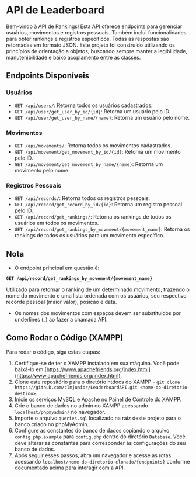 # API de Leaderboard

Bem-vindo à API de Rankings! Esta API oferece endpoints para gerenciar usuários, movimentos e registros pessoais. Também inclui funcionalidades para obter rankings e registros específicos. Todas as respostas são retornadas em formato JSON. Este projeto foi construído utilizando os princípios de orientação a objetos, buscando sempre manter a legibilidade, manutenibilidade e baixo acoplamento entre as classes.

## Endpoints Disponíveis

### Usuários
- `GET /api/users/`: Retorna todos os usuários cadastrados.
- `GET /api/user/get_user_by_id/{id}`: Retorna um usuário pelo ID.
- `GET /api/user/get_user_by_name/{name}`: Retorna um usuário pelo nome.

### Movimentos
- `GET /api/movements/`: Retorna todos os movimentos cadastrados.
- `GET /api/movement/get_movement_by_id/{id}`: Retorna um movimento pelo ID.
- `GET /api/movement/get_movement_by_name/{name}`: Retorna um movimento pelo nome.

### Registros Pessoais
- `GET /api/records/`: Retorna todos os registros pessoais.
- `GET /api/record/get_record_by_id/{id}`: Retorna um registro pessoal pelo ID.
- `GET /api/record/get_rankings/`: Retorna os rankings de todos os usuários em todos os movimentos.
- `GET /api/record/get_rankings_by_movement/{movement_name}`: Retorna os rankings de todos os usuários para um movimento específico.

## Nota
- O endpoint principal em questão é: 

**`GET /api/record/get_rankings_by_movement/{movement_name}`**

Utilizado para retornar o ranking de um determinado movimento, trazendo o nome do movimento e uma lista ordenada com os usuários, seu respectivo recorde pessoal (maior valor), posição e data.
- Os nomes dos movimentos com espaços devem ser substituídos por underlines (_) ao fazer a chamada API.

## Como Rodar o Código (XAMPP)

Para rodar o código, siga estas etapas:

1. Certifique-se de ter o XAMPP instalado em sua máquina. Você pode baixá-lo em [https://www.apachefriends.org/index.html](https://www.apachefriends.org/index.html).
2. Clone este repositório para o diretório htdocs do XAMPP - `git clone https://github.com/clmjunior/LeaderboardAPI.git <nome-do-diretorio-destino>`.
3. Inicie os serviços MySQL e Apache no Painel de Controle do XAMPP.
4. Crie o banco de dados no admin do XAMPP acessando `localhost/phpmyadmin/` no navegador.
5. Importe o arquivo `queries.sql` localizado na raiz deste projeto para o banco criado no phpMyAdmin.
6. Configure as constantes do banco de dados copiando o arquivo `config.php.example` para `config.php` dentro do diretório `Database`. Você deve alterar as constantes para corresponder às configurações do seu banco de dados.
7. Após seguir esses passos, abra um navegador e acesse as rotas acessando `localhost/nome-do-diretorio-clonado/{endpoints}` conforme documentado acima para interagir com a API.
